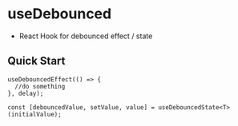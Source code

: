 # useDebounced

- React Hook for debounced effect / state

## Quick Start

```
useDebouncedEffect(() => {
  //do something
}, delay);

const [debouncedValue, setValue, value] = useDebouncedState<T>(initialValue);
```

